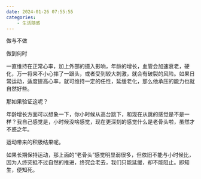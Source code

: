```yaml
---
date: 2024-01-26 07:55:55
categories:
    - 生活随感
---
```


做与不做

做到何时

一直维持在正常心率，加上外部的摄入影响，年龄的增长，血管会加速衰老，硬化，万一将来不小心摔了一跟头，或者受到较大刺激，就会有破裂的风险。如果日常运动，适度提高心率，就可维持一定的任性，延缓老化，那么他承压的能力也就自然好些。

那如果验证这呢？

年龄增长方面可以想象一下，你小时候从高台跳下，和现在从跳的感觉是不是一样？我自己感觉是，小时候没啥感觉，现在更深刻的感觉什么是老骨头啦，虽然才不惑之年。

运动带来的积极结果呢。

如果长期保持运动，那上面的“老骨头”感觉明显弱很多，但依旧不能与小时候比，因为人终究抵不过自然的推进，终究会老去，我们只能延缓，却不能阻止。即知生，便知死。